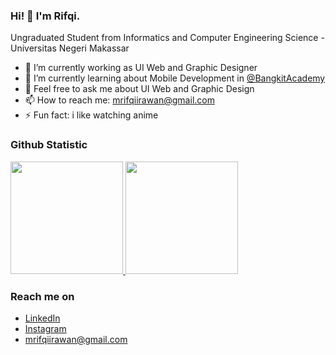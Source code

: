 ### Hi! 👋 I'm Rifqi.

Ungraduated Student from Informatics and Computer Engineering Science - Universitas Negeri Makassar

- 🔭 I’m currently working as UI Web and Graphic Designer
- 🌱 I’m currently learning about Mobile Development in <a href="https://grow.google/intl/id_id/bangkit/?tab=machine-learning">@BangkitAcademy</a>
- 💬 Feel free to ask me about UI Web and Graphic Design
- 📫 How to reach me: mrifqiirawan@gmail.com
- ⚡ Fun fact: i like watching anime

### Github Statistic
<p align="left">
<a href="https://github.com/heireev">
  <img height="180em" src="https://github-readme-stats-eight-theta.vercel.app/api?username=heireev&show_icons=true&theme=algolia&include_all_commits=true&count_private=true"/>
  <img height="180em" src="https://github-readme-stats-eight-theta.vercel.app/api/top-langs/?username=heireev&layout=compact&langs_count=8&theme=algolia"/>
</a>
</p>

### Reach me on
- <a href="https://linkedin.com/in/heireev/">LinkedIn</a>
- <a href="https://instagram.com/in/heireev/">Instagram</a>
- mrifqiirawan@gmail.com
